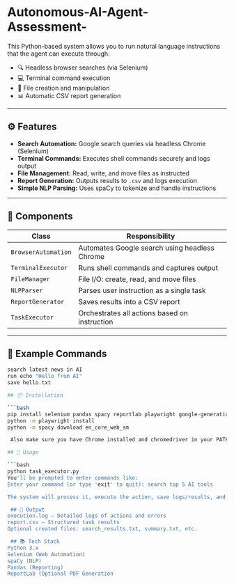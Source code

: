 # Autonomous-AI-Agent-Assessment-
This Python-based system allows you to run natural language instructions that the agent can execute through:
- 🔍 Headless browser searches (via Selenium)
- 💻 Terminal command execution
- 📁 File creation and manipulation
- 📊 Automatic CSV report generation

---

## ⚙️ Features

- **Search Automation:** Google search queries via headless Chrome (Selenium)
- **Terminal Commands:** Executes shell commands securely and logs output
- **File Management:** Read, write, and move files as instructed
- **Report Generation:** Outputs results to `.csv` and logs execution
- **Simple NLP Parsing:** Uses spaCy to tokenize and handle instructions

---

## 🧱 Components

| Class             | Responsibility                                  |
|------------------|--------------------------------------------------|
| `BrowserAutomation` | Automates Google search using headless Chrome |
| `TerminalExecutor` | Runs shell commands and captures output        |
| `FileManager`       | File I/O: create, read, and move files        |
| `NLPParser`         | Parses user instruction as a single task      |
| `ReportGenerator`   | Saves results into a CSV report               |
| `TaskExecutor`      | Orchestrates all actions based on instruction |

---

## 🧪 Example Commands

```bash
search latest news in AI
run echo "Hello from AI"
save hello.txt

## 📦 Installation

```bash
pip install selenium pandas spacy reportlab playwright google-generativeai
python -m playwright install
python -m spacy download en_core_web_sm

 Also make sure you have Chrome installed and chromedriver in your PATH.

## 🚀 Usage

```bash
python task_executor.py
You'll be prompted to enter commands like:
Enter your command (or type 'exit' to quit): search top 5 AI tools

The system will process it, execute the action, save logs/results, and generate a report.

 ## 📝 Output
execution.log — Detailed logs of actions and errors
report.csv — Structured task results
Optional created files: search_results.txt, summary.txt, etc.

 ## 📚 Tech Stack
Python 3.x
Selenium (Web Automation)
spaCy (NLP)
Pandas (Reporting)
ReportLab (Optional PDF Generation



